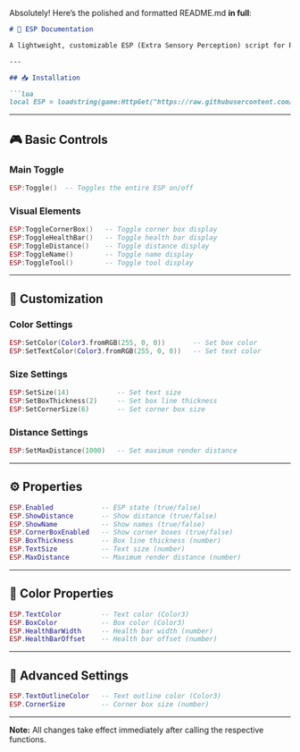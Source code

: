 Absolutely! Here’s the polished and formatted README.md **in full**:

````markdown
# 🎯 ESP Documentation

A lightweight, customizable ESP (Extra Sensory Perception) script for Roblox.

---

## 📥 Installation

```lua
local ESP = loadstring(game:HttpGet("https://raw.githubusercontent.com/GlockClipz/hookfunction/refs/heads/main/hookfunctionislethal.lua"))()
````

---

## 🎮 Basic Controls

### Main Toggle

```lua
ESP:Toggle()  -- Toggles the entire ESP on/off
```

### Visual Elements

```lua
ESP:ToggleCornerBox()   -- Toggle corner box display
ESP:ToggleHealthBar()   -- Toggle health bar display
ESP:ToggleDistance()    -- Toggle distance display
ESP:ToggleName()        -- Toggle name display
ESP:ToggleTool()        -- Toggle tool display
```

---

## 🎨 Customization

### Color Settings

```lua
ESP:SetColor(Color3.fromRGB(255, 0, 0))       -- Set box color
ESP:SetTextColor(Color3.fromRGB(255, 0, 0))   -- Set text color
```

### Size Settings

```lua
ESP:SetSize(14)            -- Set text size
ESP:SetBoxThickness(2)     -- Set box line thickness
ESP:SetCornerSize(6)       -- Set corner box size
```

### Distance Settings

```lua
ESP:SetMaxDistance(1000)   -- Set maximum render distance
```

---

## ⚙️ Properties

```lua
ESP.Enabled            -- ESP state (true/false)
ESP.ShowDistance       -- Show distance (true/false)
ESP.ShowName           -- Show names (true/false)
ESP.CornerBoxEnabled   -- Show corner boxes (true/false)
ESP.BoxThickness       -- Box line thickness (number)
ESP.TextSize           -- Text size (number)
ESP.MaxDistance        -- Maximum render distance (number)
```

---

## 🎨 Color Properties

```lua
ESP.TextColor          -- Text color (Color3)
ESP.BoxColor           -- Box color (Color3)
ESP.HealthBarWidth     -- Health bar width (number)
ESP.HealthBarOffset    -- Health bar offset (number)
```

---

## 🔧 Advanced Settings

```lua
ESP.TextOutlineColor   -- Text outline color (Color3)
ESP.CornerSize         -- Corner box size (number)
```

---

**Note:** All changes take effect immediately after calling the respective functions.



